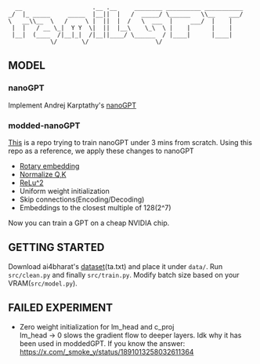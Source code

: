 ```
  __                    .__ .__     ________ __________ ___________ 
_/  |_ _____     _____  |__||  |   /  _____/ \______   \\__    ___/ 
\   __\\__  \   /     \ |  ||  |  /   \  ___  |     ___/  |    |    
 |  |   / __ \_|  Y Y  \|  ||  |__\    \_\  \ |    |      |    |    
 |__|  (____  /|__|_|  /|__||____/ \______  / |____|      |____|    
            \/       \/                   \/                        
```


## MODEL

### nanoGPT
Implement Andrej Karptathy's <a href="https://github.com/karpathy/build-nanogpt">nanoGPT</a>

### modded-nanoGPT
<a href="https://github.com/KellerJordan/modded-nanogpt/tree/master">This</a> is a repo trying to train nanoGPT under 3 mins from scratch. Using this repo as a reference, we apply these changes to nanoGPT<br>
* <a href="https://arxiv.org/abs/2104.09864">Rotary embedding</a>
* <a href="https://arxiv.org/abs/2010.04245">Normalize Q,K</a>
* <a href="https://arxiv.org/abs/2109.08668v2">ReLu^2</a>
* Uniform weight initialization
* Skip connections(Encoding/Decoding)
* Embeddings to the closest multiple of 128(2^7)

Now you can train a GPT on a cheap NVIDIA chip.

## GETTING STARTED
Download ai4bharat's <a href="https://github.com/AI4Bharat/indicnlp_corpus">dataset</a>(ta.txt) and place it under ```data/```. Run ```src/clean.py``` and finally ```src/train.py```. Modify batch size based on your VRAM(```src/model.py```).

## FAILED EXPERIMENT
* Zero weight initialization for lm_head and c_proj<br>
    lm_head -> 0 slows the gradient flow to deeper layers. Idk why it has been used in moddedGPT. If you know the answer: https://x.com/_smoke_y/status/1891013258032611364